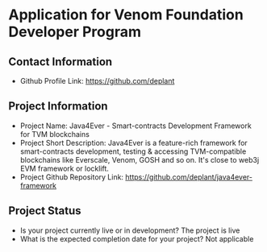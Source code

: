 # Application for Venom Foundation Developer Program

## Contact Information

- Github Profile Link: https://github.com/deplant

## Project Information
- Project Name: Java4Ever - Smart-contracts Development Framework for TVM blockchains
- Project Short Description: Java4Ever is a feature-rich framework for smart-contracts development, testing & accessing TVM-compatible blockchains like Everscale, Venom, GOSH and so on. It's close to web3j EVM framework or locklift.
- Project Github Repository Link: https://github.com/deplant/java4ever-framework

## Project Status
- Is your project currently live or in development?  The project is live
- What is the expected completion date for your project? Not applicable
